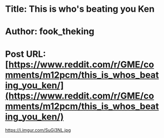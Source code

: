 # Title: This is who's beating you Ken
# Author: fook_theking
# Post URL: [https://www.reddit.com/r/GME/comments/m12pcm/this_is_whos_beating_you_ken/](https://www.reddit.com/r/GME/comments/m12pcm/this_is_whos_beating_you_ken/)


https://i.imgur.com/SuGj3NL.jpg